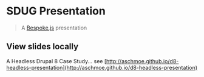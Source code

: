 # SDUG Presentation
> A [Bespoke.js](http://markdalgleish.com/projects/bespoke.js) presentation

## View slides locally

A Headless Drupal 8 Case Study... see [http://aschmoe.github.io/d8-headless-presentation](http://aschmoe.github.io/d8-headless-presentation)